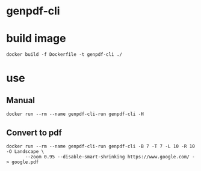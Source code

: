 # genpdf-cli

# build image

```
docker build -f Dockerfile -t genpdf-cli ./
```

# use

## Manual

```
docker run --rm --name genpdf-cli-run genpdf-cli -H
```

## Convert to pdf

```
docker run --rm --name genpdf-cli-run genpdf-cli -B 7 -T 7 -L 10 -R 10 -O Landscape \
       --zoom 0.95 --disable-smart-shrinking https://www.google.com/ - > google.pdf
```
